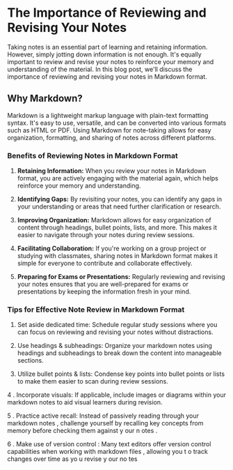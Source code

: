 # The Importance of Reviewing and Revising Your Notes

Taking notes is an essential part of learning and retaining information. However, simply jotting down information is not enough. It's equally important to review and revise your notes to reinforce your memory and understanding of the material. In this blog post, we'll discuss the importance of reviewing and revising your notes in Markdown format.

## Why Markdown?

Markdown is a lightweight markup language with plain-text formatting syntax. It's easy to use, versatile, and can be converted into various formats such as HTML or PDF. Using Markdown for note-taking allows for easy organization, formatting, and sharing of notes across different platforms.

### Benefits of Reviewing Notes in Markdown Format

1. **Retaining Information:** When you review your notes in Markdown format, you are actively engaging with the material again, which helps reinforce your memory and understanding.

2. **Identifying Gaps:** By revisiting your notes, you can identify any gaps in your understanding or areas that need further clarification or research.

3. **Improving Organization:** Markdown allows for easy organization of content through headings, bullet points, lists, and more. This makes it easier to navigate through your notes during review sessions.

4. **Facilitating Collaboration:** If you're working on a group project or studying with classmates, sharing notes in Markdown format makes it simple for everyone to contribute and collaborate effectively.

5. **Preparing for Exams or Presentations:** Regularly reviewing and revising your notes ensures that you are well-prepared for exams or presentations by keeping the information fresh in your mind.

### Tips for Effective Note Review in Markdown Format

1. Set aside dedicated time: Schedule regular study sessions where you can focus on reviewing and revising your notes without distractions.

2. Use headings & subheadings: Organize your markdown notes using headings and subheadings to break down the content into manageable sections.

3. Utilize bullet points & lists: Condense key points into bullet points or lists to make them easier to scan during review sessions.

4 . Incorporate visuals: If applicable, include images or diagrams within your markdown notes to aid visual learners during revision.
  
5 . Practice active recall: Instead of passively reading through your markdown notes , challenge yourself by recalling key concepts from memory before checking  them against  y our  n otes .

6 . Make use of version control : Many text editors offer version control capabilities when working with markdown files , allowing you t o track changes over time as yo u revise y our no tes